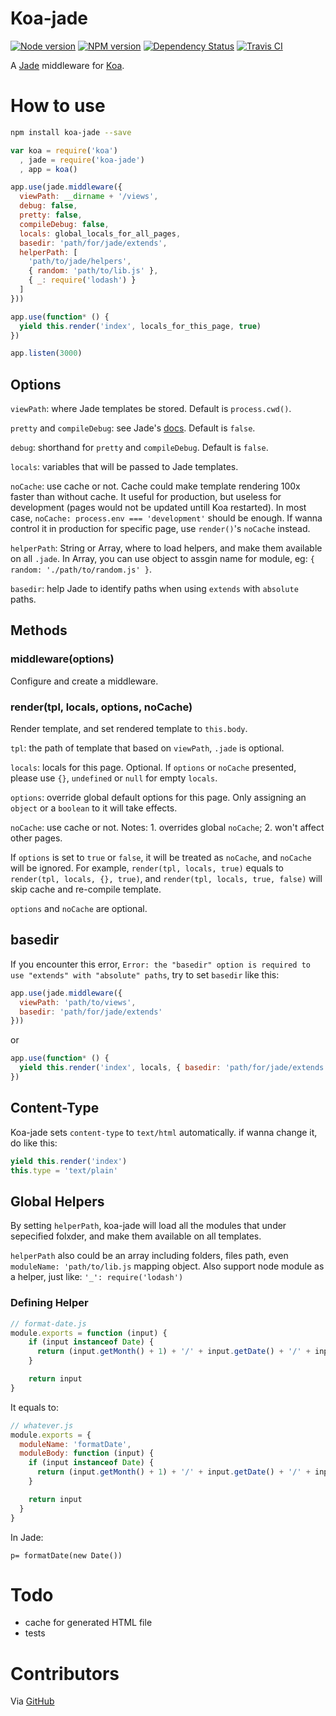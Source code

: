 # Koa-jade

[![Node version][node-image]][npm-url] [![NPM version][npm-image]][npm-url] [![Dependency Status][daviddm-image]][daviddm-url] [![Travis CI][travis-image]][travis-url]

A [Jade](http://jade-lang.com/) middleware for [Koa](http://koajs.com/).

# How to use

```bash
npm install koa-jade --save
```

```js
var koa = require('koa')
  , jade = require('koa-jade')
  , app = koa()

app.use(jade.middleware({
  viewPath: __dirname + '/views',
  debug: false,
  pretty: false,
  compileDebug: false,
  locals: global_locals_for_all_pages,
  basedir: 'path/for/jade/extends',
  helperPath: [
    'path/to/jade/helpers',
    { random: 'path/to/lib.js' },
    { _: require('lodash') }
  ]
}))

app.use(function* () {
  yield this.render('index', locals_for_this_page, true)
})

app.listen(3000)
```

## Options

`viewPath`: where Jade templates be stored. Default is `process.cwd()`.

`pretty` and `compileDebug`: see Jade's [docs](http://jade-lang.com/api/). Default is `false`.

`debug`: shorthand for `pretty` and `compileDebug`. Default is `false`.

`locals`: variables that will be passed to Jade templates.

`noCache`: use cache or not. Cache could make template rendering 100x faster than without cache. It useful for production, but useless for development (pages would not be updated untill Koa restarted). In most case, `noCache: process.env === 'development'` should be enough. If wanna control it in production for specific page, use `render()`'s `noCache` instead.

`helperPath`: String or Array, where to load helpers, and make them available on all `.jade`. In Array, you can use object to assgin name for module, eg: `{ random: './path/to/random.js' }`.

`basedir`: help Jade to identify paths when using `extends` with `absolute` paths.

## Methods

### middleware(options)

Configure and create a middleware.

### render(tpl, locals, options, noCache)

Render template, and set rendered template to `this.body`.

`tpl`: the path of template that based on `viewPath`, `.jade` is optional.

`locals`: locals for this page. Optional. If `options` or `noCache` presented, please use `{}`, `undefined` or `null` for empty `locals`.

`options`: override global default options for this page. Only assigning an `object` or a `boolean` to it will take effects.

`noCache`: use cache or not. Notes: 1. overrides global `noCache`; 2. won't affect other pages.

If `options` is set to `true` or `false`, it will be treated as `noCache`, and `noCache` will be ignored. For example, `render(tpl, locals, true)` equals to `render(tpl, locals, {}, true)`, and `render(tpl, locals, true, false)` will skip cache and re-compile template.

`options` and `noCache` are optional.

## basedir

If you encounter this error, `Error: the "basedir" option is required to use "extends" with "absolute" paths`, try to set `basedir` like this:

```js
app.use(jade.middleware({
  viewPath: 'path/to/views',
  basedir: 'path/for/jade/extends'
}))
```

or

```js
app.use(function* () {
  yield this.render('index', locals, { basedir: 'path/for/jade/extends' })
})
```

## Content-Type

Koa-jade sets `content-type` to `text/html` automatically. if wanna change it, do like this:

```js
yield this.render('index')
this.type = 'text/plain'
```

## Global Helpers

By setting `helperPath`, koa-jade will load all the modules that under sepecified folxder, and make them available on all templates.

`helperPath` also could be an array including folders, files path, even `moduleName: 'path/to/lib.js` mapping object. Also support node module as a helper, just like: `'_': require('lodash')`

### Defining Helper

```js
// format-date.js
module.exports = function (input) {
    if (input instanceof Date) {
      return (input.getMonth() + 1) + '/' + input.getDate() + '/' + input.getFullYear()
    }

    return input
}
```

It equals to:

```js
// whatever.js
module.exports = {
  moduleName: 'formatDate',
  moduleBody: function (input) {
    if (input instanceof Date) {
      return (input.getMonth() + 1) + '/' + input.getDate() + '/' + input.getFullYear()
    }

    return input
  }
}
```

In Jade:

```jade
p= formatDate(new Date())
```

# Todo

- cache for generated HTML file
- tests

# Contributors

Via [GitHub](https://github.com/chrisyip/koa-jade/graphs/contributors)

[node-image]: http://img.shields.io/node/v/koa-jade.svg?style=flat-square
[npm-url]: https://npmjs.org/package/koa-jade
[npm-image]: http://img.shields.io/npm/v/koa-jade.svg?style=flat-square
[daviddm-url]: https://david-dm.org/chrisyip/koa-jade
[daviddm-image]: http://img.shields.io/david/chrisyip/koa-jade.svg?style=flat-square
[travis-url]: https://travis-ci.org/chrisyip/koa-jade
[travis-image]: http://img.shields.io/travis/chrisyip/koa-jade.svg?style=flat-square
